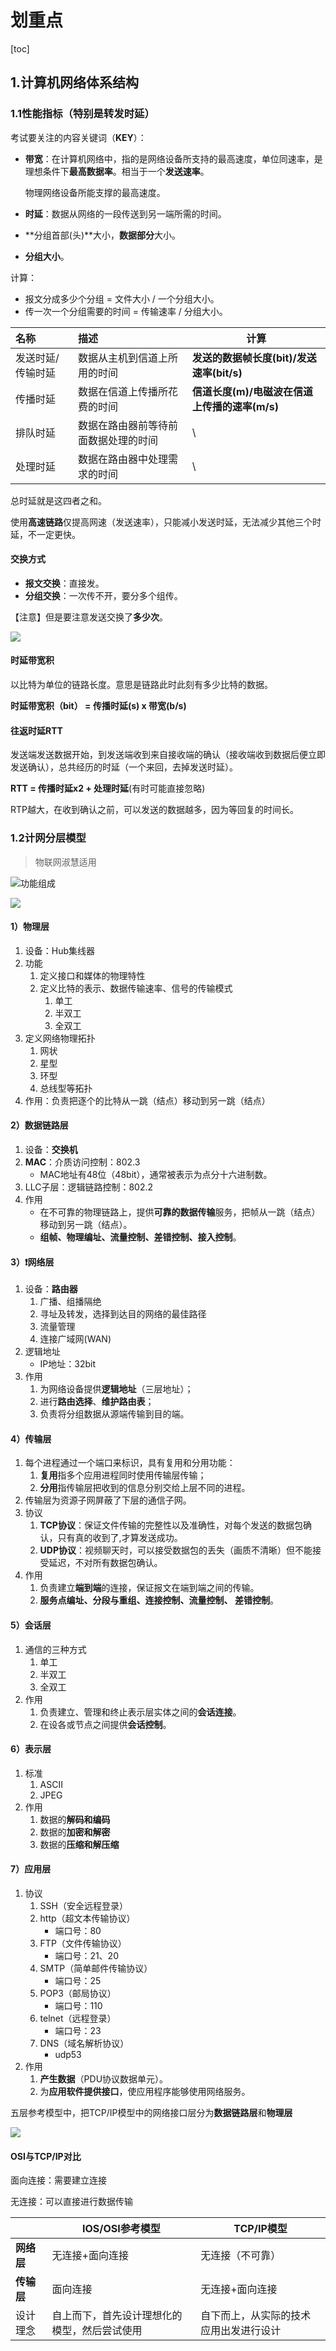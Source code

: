# 划重点

[toc]

## 1.计算机网络体系结构

### 1.1性能指标（特别是转发时延）

考试要关注的内容关键词（**KEY**）：

- **带宽**：在计算机网络中，指的是网络设备所支持的最高速度，单位同速率，是理想条件下**最高数据率**。相当于一个**发送速率**。

  物理网络设备所能支撑的最高速度。

- **时延**：数据从网络的一段传送到另一端所需的时间。
- **分组首部(头)**大小，**数据部分**大小。
- **分组大小**。

计算：

- 报文分成多少个分组 = 文件大小 / 一个分组大小。
- 传一次一个分组需要的时间 = 传输速率 / 分组大小。



| 名称              | 描述                                 | 计算                                          |
| :---------------- | :----------------------------------- | --------------------------------------------- |
| 发送时延/传输时延 | 数据从主机到信道上所用的时间         | **发送的数据帧长度(bit)/发送速率(bit/s)**     |
| 传播时延          | 数据在信道上传播所花费的时间         | **信道长度(m)/电磁波在信道上传播的速率(m/s)** |
| 排队时延          | 数据在路由器前等待前面数据处理的时间 | \                                             |
| 处理时延          | 数据在路由器中处理需求的时间         | \                                             |

总时延就是这四者之和。

使用**高速链路**仅提高网速（发送速率），只能减小发送时延，无法减少其他三个时延，不一定更快。

#### 交换方式

- **报文交换**：直接发。
- **分组交换**：一次传不开，要分多个组传。

【注意】但是要注意发送交换了**多少次**。

![](.\image\交换方式.jpg)



#### 时延带宽积

以比特为单位的链路长度。意思是链路此时此刻有多少比特的数据。

**时延带宽积（bit） = 传播时延(s) x 带宽(b/s)**



#### 往返时延RTT

发送端发送数据开始，到发送端收到来自接收端的确认（接收端收到数据后便立即发送确认），总共经历的时延（一个来回，去掉发送时延）。

**RTT = 传播时延x2 + 处理时延**(有时可能直接忽略)

RTP越大，在收到确认之前，可以发送的数据越多，因为等回复的时间长。



### 1.2计网分层模型

> 物联网淑慧适用

![功能组成](.\image\功能组成.bmp)

![](.\image\网络模型.bmp)

#### 1）物理层

1. 设备：Hub集线器
2. 功能
   1. 定义接口和媒体的物理特性
   2. 定义比特的表示、数据传输速率、信号的传输模式
      1. 单工
      2. 半双工
      3. 全双工
3. 定义网络物理拓扑
   1. 网状
   2. 星型
   3. 环型
   4. ﻿总线型等拓扑
4. 作用：负责把逐个的比特从一跳（结点）移动到另一跳（结点）

#### 2）数据链路层

1. 设备：**交换机**
2. **MAC**：介质访问控制：802.3
   - MAC地址有48位（48bit），通常被表示为点分十六进制数。
3. LLC子层：逻辑链路控制：802.2
4. 作用
   - 在不可靠的物理链路上，提供**可靠的数据传输**服务，把帧从一跳（结点）移动到另一跳（结点）。
   - **组帧、物理编址、流量控制、差错控制、接入控制**。

#### 3）❗网络层

1. 设备：**路由器**
   1. 广播、组播隔绝
   2. 寻址及转发，选择到达目的网络的最佳路径
   3. 流量管理
   4. 连接广域网(WAN)
2. 逻辑地址
   - IP地址：32bit
3. 作用
   1. 为网络设备提供**逻辑地址**（三层地址）；
   2. 进行**路由选择**、**维护路由表**；
   3. 负责将分组数据从源端传输到目的端。

#### 4）传输层

1. 每个进程通过一个端口来标识，具有复用和分用功能：
   1. **复用**指多个应用进程同时使用传输层传输；
   2. **分用**指传输层把收到的信息分别交给上层不同的进程。
2. 传输层为资源子网屏蔽了下层的通信子网。
3. 协议
   1. **TCP协议**：保证文件传输的完整性以及准确性，对每个发送的数据包确认，只有真的收到了,才算发送成功。
   2. **UDP协议**：视频聊天时，可以接受数据包的丢失（画质不清晰）但不能接受延迟，不对所有数据包确认。
4. 作用
   1. 负责建立**端到端**的连接，保证报文在端到端之间的传输。
   2. **服务点编址、分段与重组、连接控制、流量控制、 差错控制**。

#### 5）会话层

1. 通信的三种方式
   1. 单工
   2. 半双工
   3. 全双工
2. 作用
   1. 负责建立、管理和终止表示层实体之间的**会话连接**。
   2. 在设各或节点之间提供**会话控制**。

#### 6）表示层

1. 标准
   1. ASCII
   2. JPEG
2. 作用
   1. 数据的**解码和编码**
   2. 数据的**加密和解密**
   3. 数据的**压缩和解压缩**

#### 7）应用层

1. 协议
   1. SSH（安全远程登录）
   2. http（超文本传输协议）
      - 端口号：80
   3. FTP（文件传输协议）
      - 端口号：21、20
   4. SMTP（简单邮件传输协议）
      - 端口号：25
   5. POP3（邮局协议）
      - 端口号：110
   6. telnet（远程登录）
      - 端口号：23
   7. DNS（域名解析协议）
      - udp53
2. 作用
   1. **产生数据**（PDU协议数据单元）。
   2. 为**应用软件提供接口**，使应用程序能够使用网络服务。





五层参考模型中，把TCP/IP模型中的网络接口层分为**数据链路层**和**物理层**

![](.\image\封装.png)

#### OSI与TCP/IP对比

面向连接：需要建立连接

无连接：可以直接进行数据传输

|            | IOS/OSI参考模型                              | TCP/IP模型                             |
| ---------- | -------------------------------------------- | -------------------------------------- |
| **网络层** | 无连接+面向连接                              | 无连接（不可靠）                       |
| **传输层** | 面向连接                                     | 无连接+面向连接                        |
| 设计理念   | 自上而下，首先设计理想化的模型，然后尝试使用 | 自下而上，从实际的技术应用出发进行设计 |

